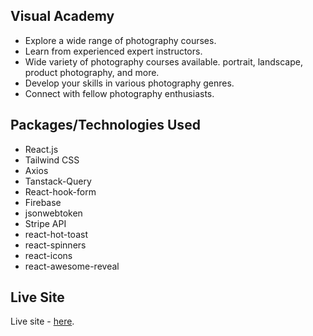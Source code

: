 


## Visual Academy

- Explore a wide range of photography courses.
- Learn from experienced expert instructors.
- Wide variety of photography courses available. portrait, landscape, product photography, and more.
- Develop your skills in various photography genres.
- Connect with fellow photography enthusiasts.
 

 ## Packages/Technologies Used

- React.js
- Tailwind CSS
- Axios
- Tanstack-Query
- React-hook-form
- Firebase
- jsonwebtoken
- Stripe API
- react-hot-toast
- react-spinners
- react-icons
- react-awesome-reveal

## Live Site
Live site - [here](https://summer-camp-project.netlify.app/).